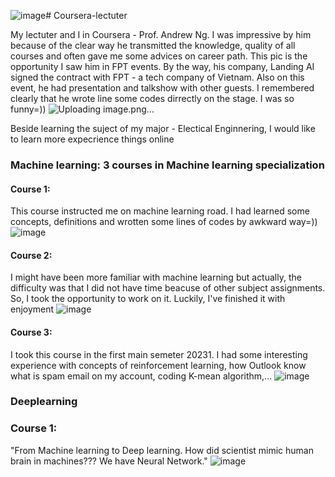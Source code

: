 ![image](https://github.com/user-attachments/assets/39dbb92f-8041-4c6c-a6e4-b52ca02b53de)# Coursera-lectuter

My lectuter and I in Coursera - Prof. Andrew Ng. I was impressive by him because of the clear way he transmitted the knowledge, quality of all courses and often gave me some advices on career path. This pic is the opportunity I saw him in FPT events. By the way, his company, Landing AI signed the contract with FPT - a tech company of Vietnam. Also on this event, he had presentation and talkshow with other guests. I remembered clearly that he wrote line some codes dirrectly on the stage. I was so funny=))
![Uploading image.png…]()


Beside learning the suject of my major - Electical Enginnering, I would like to learn more expecrience things online
### Machine learning: 3 courses in Machine learning specialization
#### Course 1: 
This course instructed me on machine learning road. I had learned some concepts, definitions and wrotten some lines of codes by awkward way=)) 
![image](https://github.com/user-attachments/assets/ca04825b-7f40-487d-93dd-6b05b5aa3509)

#### Course 2:
I might have been more familiar with machine learning but actually, the difficulty was that I did not have time beacuse of other subject assignments. So, I took the opportunity to work on it. Luckily, I've finished it with enjoyment 
![image](https://github.com/user-attachments/assets/9f9826b4-cb86-4a46-b7b3-c5c2a99fc191)

#### Course 3:
I took this course in the first main semeter 20231. I had some interesting experience with concepts of reinforcement learning, how Outlook know what is spam email on my account, coding K-mean algorithm,...
![image](https://github.com/user-attachments/assets/27e2f232-9dee-4519-8efa-f82f8d93f4f3)

### Deeplearning
### Course 1:
"From Machine learning to Deep learning. How did scientist mimic human brain in machines??? We have Neural Network." 
![image](https://github.com/user-attachments/assets/4ba36207-04d5-45cb-a446-1ac36f51aca8)






